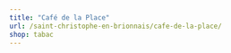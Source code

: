 ```yaml
---
title: "Café de la Place"
url: /saint-christophe-en-brionnais/cafe-de-la-place/
shop: tabac
---
```

